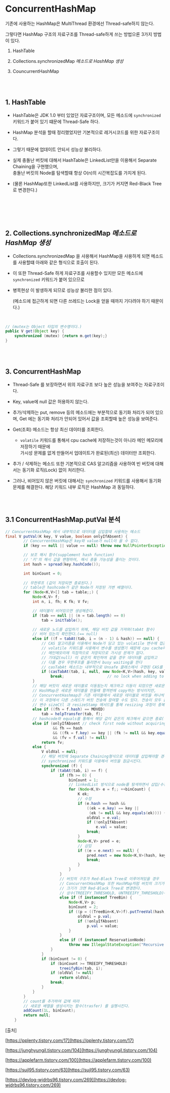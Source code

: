 # ConcurrentHashMap

기존에 사용하는 HashMap은 MultiThread 환경에선 Thread-safe하지 않는다.

그렇다면 HashMap 구조의 자료구조를 Thread-safe하게 쓰는 방법으론 3가지 방법이 있다.

1. HashTable

2. Collections.synchronizedMap *메소드로 HashMap 생성*

3. CouncurrentHashMap


<br><br>

## 1. HashTable

- HashTable은 JDK 1.0 부터 있었던 자료구조이며, 모든 메소드에 `synchronized` 키워드가 붙어 있기 떄문에 Thread-Safe 하다.

- HashMap 분석을 할때 정리했었지만 기본적으로 레거시코드를 위한 자료구조이다. 

- 그렇기 때문에 업데이트 안되서 성능상 불리하다.

- 실제 충돌난 버킷에 대해서 HashTable은 LinkedList만을 이용해서 Separate Chaining을 구현했으며,  
    충돌난 버킷의 Node를 탐색할떄 항상 O(n)의 시간복잡도를 가지게 된다. 

- (물론 HashMap또한 LinkedList를 사용하지만, 크기가 커지면 Red-Black Tree로 변경한다.)

<br><br><br><br>

## 2. Collections.synchronizedMap *메소드로 HashMap 생성*

- Collections.synchronizedMap 을 사용해서 HashMap을 사용하게 되면 메소드를 사용할떄 아래와 같은 형식으로 호출이 된다. 

- 이 또한 Thread-Safe 하게 자료구조를 사용할수 있지만 모든 메소드에 `synchronized` 키워드가 붙어 있으므로 

- 병목현상 이 발생하게 되므로 성능상 불리한 점이 있다.

     (메소드에 접근하게 되면 다른 쓰레드는 Lock을 얻을 때까지 기다려야 하기 때문이다.)

<br>

``` java
// (mutex는 Object 타입의 변수명이다.)
public V get(Object key) {
    synchronized (mutex) {return m.get(key);}
}
```

<br><br>

## 3. ConcurrentHashMap

- Thread-Safe 를 보장하면서 위의 자료구조 보다 높은 성능을 보여주는 자료구조이다.

- Key, value에 null 값은 허용하지 않는다.

- 추가/삭제하는 put, remove 등의 메소드에는 부분적으로 동기화 처리가 되어 있으며, Get 에는 동기화 처리가 안되어 있어서 값을 조회할때 높은 성능을 보여준다.

- Get(조회) 메소드는 항상 최신 데이터를 조회한다.
    - `volatile` 키워드를 통해서 cpu cache에 저장하는것이 아니라 메인 메모리에 저장하기 때문에  
        가시성 문제를 없게 만들어서 업데이트가 완료된(최신) 데이터만 조회한다.
    
- 추가 / 삭제하는 메소드 또한 기본적으로 CAS 알고리즘을 사용하여 빈 버킷에 대해서는 동기화 로직(Lock) 없이 처리한다.

- 그러나, 비어있지 않은 버킷에 대해서는 `synchronized` 키워드를 사용해서 동기화 문제를 해결한다. 해당 키워드 내부 로직은 HashMap 과 동일하다.

<br><br>

## 3.1 ConcurrentHashMap.putVal 분석

```java
// ConcurrentHashMap 에서 내부적으로 데이터를 삽입할떄 사용하는 메소드
final V putVal(K key, V value, boolean onlyIfAbsent) {
        // ConcurrentHashMap은 key와 value가 null이 올 수 없다.
        if (key == null || value == null) throw new NullPointerException();

        // 보조 해시 함수(supplement hash function)
        // '키'의 해시 값을 변형하여, 해시 충돌 가능성을 줄이는 것이다.
        int hash = spread(key.hashCode());

        int binCount = 0;
				
        // 무한루프 (값이 저장되면 종료된다.)
        // table은 hashcode가 같은 Node가 저장된 가변 배열이다.
        for (Node<K,V>[] tab = table;;) {
            Node<K,V> f;
            int n, i, fh; K fk; V fv;

            // 테이블이 비어있으면 생성해준다.
            if (tab == null || (n = tab.length) == 0)
                tab = initTable();

            // 새로운 노드를 삽입하기 위해, 해당 버킷 값을 가져와(tabAt 함수)
            // 비어 있는지 확인한다.(== null)
            else if ((f = tabAt(tab, i = (n - 1) & hash)) == null) {
                // CAS 알고리즘을 이용해서 Node가 담고 있는 volatile 변수에 접근
                // volatile 키워드를 사용해서 변수를 생성했기 때문에 cpu cache에 저장되는것이 아니라
                // 메인메모리에 직접적으로 저장되므로 가시성 문제가 없다.
                // 기대값(null) 이 같은지 확인하여 같을 경우 데이터를 삽입하고 
                // 다를 경우 무한루프를 돌리면서 busy waiting을 한다
                // casTabAt 메소드는 내부적으로 Unsafe 클래스에서 구현된 CAS를 사용하고 있다. (java 11)
                if (casTabAt(tab, i, null, new Node<K,V>(hash, key, value)))
                    break;                   // no lock when adding to empty bin
            }
            // 해당 버킷이 새로운 테이블로 이동됬는지 체크하고 이동이 되었으면 새로운 테이블 주소를 반환해 준다.
            // HashMap은 새로운 테이블을 만들떄 함꺼번에 copy하는 방식이지만,
            // ConcurrentHashmap은 기존 테이블에서 새로운 테이블로 버킷을 하나씩 전송(transfer) 한다
            // 이 과정에서 다른 스레드가 버킷 전송에 참여할 수도 있다. 전송이 모두 끝나면 크기가 2배인 nextTable 이 새로운 배열이 된다.
            // 변수 sizeCtl 과 resizeStamp 메서드를 통해 resizing 과정이 중복으로 일어나지 않도록 방지한다.
            else if ((fh = f.hash) == MOVED)
                tab = helpTransfer(tab, f);
            // hashcode와 equals를 통해서 해당 값이 같은지 체크해서 같으면 종료(반환)한다.
            else if (onlyIfAbsent // check first node without acquiring lock
                     && fh == hash
                     && ((fk = f.key) == key || (fk != null && key.equals(fk)))
                     && (fv = f.val) != null)
                return fv;
            else {
                V oldVal = null;
                // 해당 버킷에 Separate Chaining형식으로 데이터를 삽입해야할 경우
                // synchronized 키워드를 이용해서 버킷을 잠금시킨다.
                synchronized (f) {
                    if (tabAt(tab, i) == f) {
                        if (fh >= 0) {
                            binCount = 1;
                            // linkedList 방식으로 node를 탐색하면서 삽입/수정을 한다.
                            for (Node<K,V> e = f;; ++binCount) {
                                K ek;
								// 수정
                                if (e.hash == hash &&
                                    ((ek = e.key) == key ||
                                     (ek != null && key.equals(ek)))) {
                                    oldVal = e.val;
                                    if (!onlyIfAbsent)
                                        e.val = value;
                                    break;
                                }
                                Node<K,V> pred = e;
								// 삽입
                                if ((e = e.next) == null) {
                                    pred.next = new Node<K,V>(hash, key, value);
                                    break;
                                }
                            }
                        }
                        // 버킷의 구조가 Red-Black Tree로 이루어져있을 경우 
                        // ConcurrentHashMap 또한 HashMap처럼 버킷의 크기가 작을 경우 LinkedList 구조로 만들다가
                        // 크기가 크면 Red-Black Tree로 변경한다. 
                        // 상수(TREEIFY_THRESHOLD, UNTREEIFY_THRESHOLD)에 따라 구조가 변경된다.
                        else if (f instanceof TreeBin) {
                            Node<K,V> p;
                            binCount = 2;
                            if ((p = ((TreeBin<K,V>)f).putTreeVal(hash, key,value)) != null) {
                                oldVal = p.val;
                                if (!onlyIfAbsent)
                                    p.val = value;
                            }
                        }
                        else if (f instanceof ReservationNode)
                            throw new IllegalStateException("Recursive update");
                    }
                }
                if (binCount != 0) {
                    if (binCount >= TREEIFY_THRESHOLD)
                        treeifyBin(tab, i);
                    if (oldVal != null)
                        return oldVal;
                    break;
                }
            }
        }
        // count를 추가하여 값에 따라 
        // 새로운 배열을 생성시키는 함수(trasfer) 를 실행시킨다.
        addCount(1L, binCount);
        return null;
    }
```

[출처]

[https://pplenty.tistory.com/17](https://pplenty.tistory.com/17)

[https://junghyungil.tistory.com/104](https://junghyungil.tistory.com/104)

[https://applefarm.tistory.com/100](https://applefarm.tistory.com/100)

[https://sujl95.tistory.com/63](https://sujl95.tistory.com/63)

[https://devlog-wjdrbs96.tistory.com/269](https://devlog-wjdrbs96.tistory.com/269)
